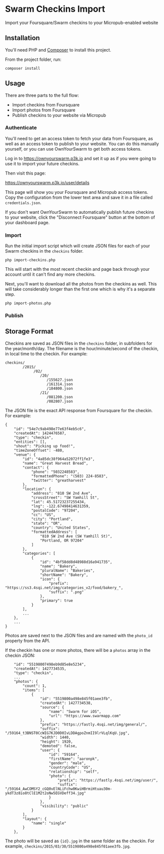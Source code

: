 Swarm Checkins Import
=====================

Import your Foursquare/Swarm checkins to your Micropub-enabled website


## Installation

You'll need PHP and [Composer](https://getcomposer.org) to install this project.

From the project folder, run:

```
composer install
```


## Usage

There are three parts to the full flow:

* Import checkins from Foursquare
* Import photos from Foursquare
* Publish checkins to your website via Micropub


### Authenticate

You'll need to get an access token to fetch your data from Foursquare, as well as an access token to publish to your website. You can do this manually yourself, or you can use OwnYourSwarm to get both access tokens.

Log in to <https://ownyourswarm.p3k.io> and set it up as if you were going to use it to import your future checkins.

Then visit this page:

<https://ownyourswarm.p3k.io/user/details>

This page will show you your Foursquare and Micropub access tokens. Copy the configuration from the lower text area and save it in a file called `credentials.json`.

If you don't want OwnYourSwarm to automatically publish future checkins to your website, click the "Disconnect Foursquare" button at the bottom of your dashboard page.


### Import


Run the initial import script which will create JSON files for each of your Swarm checkins in the `checkins` folder.

```
php import-checkins.php
```

This will start with the most recent checkin and page back through your account until it can't find any more checkins.

Next, you'll want to download all the photos from the checkins as well. This will take considerably longer than the first one which is why it's a separate step.

```
php import-photos.php
```


### Publish





## Storage Format

Checkins are saved as JSON files in the `checkins` folder, in subfolders for the year/month/day. The filename is the hour/minute/second of the checkin, in local time to the checkin. For example:

```
checkins/
        /2015/
             /02/
                /20/
                   /155627.json
                   /161314.json
                   /184800.json
                /21/
                   /081200.json
                   /082807.json
```

The JSON file is the exact API response from Foursquare for the checkin. For example:

```
{
    "id": "54e7c9ab498e77e63f4eb5c6",
    "createdAt": 1424476587,
    "type": "checkin",
    "entities": [],
    "shout": "Picking up food!",
    "timeZoneOffset": -480,
    "venue": {
        "id": "4a85dc38f964a52072ff1fe3",
        "name": "Great Harvest Bread",
        "contact": {
            "phone": "5032248583",
            "formattedPhone": "(503) 224-8583",
            "twitter": "greatharvest"
        },
        "location": {
            "address": "810 SW 2nd Ave",
            "crossStreet": "SW Yamhill St",
            "lat": 45.51723237255434,
            "lng": -122.67498414631359,
            "postalCode": "97204",
            "cc": "US",
            "city": "Portland",
            "state": "OR",
            "country": "United States",
            "formattedAddress": [
                "810 SW 2nd Ave (SW Yamhill St)",
                "Portland, OR 97204"
            ]
        },
        "categories": [
            {
                "id": "4bf58dd8d48988d16a941735",
                "name": "Bakery",
                "pluralName": "Bakeries",
                "shortName": "Bakery",
                "icon": {
                    "prefix": "https://ss3.4sqi.net/img/categories_v2/food/bakery_",
                    "suffix": ".png"
                },
                "primary": true
            }
        ],
        ...
    },
    ...
}
```

Photos are saved next to the JSON files and are named with the `photo_id` property from the API.

If the checkin has one or more photos, there will be a `photos` array in the checkin JSON:

```
    "id": "55198007498eb9d85e8e5234",
    "createdAt": 1427734535,
    "type": "checkin",
    ...
    "photos": {
        "count": 1,
        "items": [
            {
                "id": "5519800a498e845f01aee3fb",
                "createdAt": 1427734538,
                "source": {
                    "name": "Swarm for iOS",
                    "url": "https://www.swarmapp.com"
                },
                "prefix": "https://fastly.4sqi.net/img/general/",
                "suffix": "/59164_t3BNST0CcWIG7KJD0D0IvLDDAgpoZnmII9lrVLqlKqU.jpg",
                "width": 1440,
                "height": 1920,
                "demoted": false,
                "user": {
                    "id": "59164",
                    "firstName": "aaronpk",
                    "gender": "male",
                    "countryCode": "US",
                    "relationship": "self",
                    "photo": {
                        "prefix": "https://fastly.4sqi.net/img/user/",
                        "suffix": "/59164_AwCOMSY2_cGQ0vElNLiFchw0KwiHBrmiHtuau30m-ykdT3z8io8tClE1M2t2oNw5EGVDeff34.jpg"
                    }
                },
                "visibility": "public"
            }
        ],
        "layout": {
            "name": "single"
        }
    },
```

The photo will be saved as `{id}.jpg` in the same folder as the checkin. For example, `checkins/2015/03/30/5519800a498e845f01aee3fb.jpg`.


